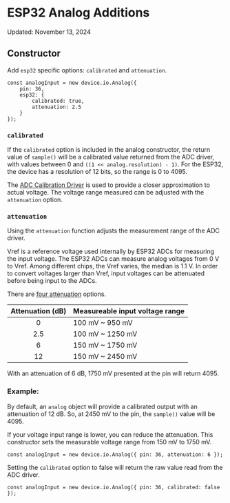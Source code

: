 # ESP32 Analog Additions
Updated: November 13, 2024

## Constructor

Add `esp32` specific options: `calibrated` and `attenuation`.

```
const analogInput = new device.io.Analog({
    pin: 36,
    esp32: {
        calibrated: true,
        attenuation: 2.5
    }
});
```


### `calibrated`

If the `calibrated` option is included in the analog constructor, the return value of `sample()` will be a calibrated value returned from the ADC driver, with values between 0 and `((1 << analog.resolution) - 1)`. For the ESP32, the device has a resolution of 12 bits, so the range is 0 to 4095.

The [ADC Calibration Driver](https://docs.espressif.com/projects/esp-idf/en/v5.3.1/esp32/api-reference/peripherals/adc_calibration.html) is used to provide a closer approximation to actual voltage. The voltage range measured can be adjusted with the `attenuation` option.

### `attenuation`

Using the `attenuation` function adjusts the measurement range of the ADC driver.

Vref is a reference voltage used internally by ESP32 ADCs for measuring the input voltage. The ESP32 ADCs can measure analog voltages from 0 V to Vref. Among different chips, the Vref varies, the median is 1.1 V. In order to convert voltages larger than Vref, input voltages can be attenuated before being input to the ADCs.

There are [four attenuation](https://docs.espressif.com/projects/esp-idf/en/release-v4.4/esp32/api-reference/peripherals/adc.html#adc-attenuation) options.

| Attenuation (dB) | Measureable input voltage range |
| :---: | :--- |
| 0 | 100 mV ~ 950 mV
| 2.5 | 100 mV ~ 1250 mV
| 6 | 150 mV ~ 1750 mV
| 12 | 150 mV ~ 2450 mV

With an attenuation of 6 dB, 1750 mV presented at the pin will return 4095.

### Example:

By default, an `analog` object will provide a calibrated output with an attenuation of 12 dB. So, at 2450 mV to the pin, the `sample()` value will be 4095.

If your voltage input range is lower, you can reduce the attenuation. This constructor sets the measurable voltage range from 150 mV to 1750 mV.

```
const analogInput = new device.io.Analog({ pin: 36, attenuation: 6 });
```

Setting the `calibrated` option to false will return the raw value read from the ADC driver.

```
const analogInput = new device.io.Analog({ pin: 36, calibrated: false });
```

